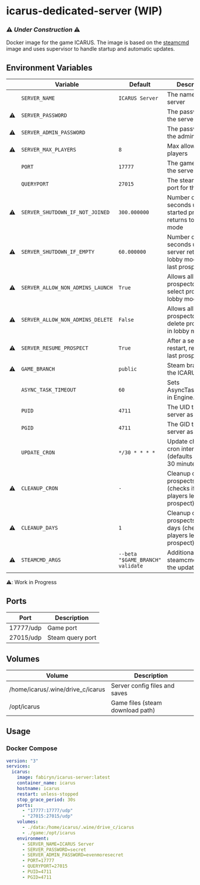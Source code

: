 # icarus-dedicated-server (WIP)

### ⚠️ ***Under Construction*** ⚠️

Docker image for the game ICARUS.
The image is based on the [steamcmd](https://hub.docker.com/r/cm2network/steamcmd/) image and uses supervisor to handle
startup and automatic updates.

## Environment Variables

|    | Variable                         | Default                          | Description                                                                     |
|:--:|----------------------------------|----------------------------------|---------------------------------------------------------------------------------|
|    | `SERVER_NAME`                    | `ICARUS Server`                  | The name of the server                                                          |
| ⚠️ | `SERVER_PASSWORD`                |                                  | The password for the server                                                     |
| ⚠️ | `SERVER_ADMIN_PASSWORD`          |                                  | The password for the admin login                                                |
| ⚠️ | `SERVER_MAX_PLAYERS`             | `8`                              | Max allowed players                                                             |
|    | `PORT`                           | `17777`                          | The game port for the server                                                    |
|    | `QUERYPORT`                      | `27015`                          | The steam query port for the server                                             |
| ⚠️ | `SERVER_SHUTDOWN_IF_NOT_JOINED`  | `300.000000`                     | Number of seconds until started prospect returns to lobby mode                  |
| ⚠️ | `SERVER_SHUTDOWN_IF_EMPTY`       | `60.000000`                      | Number of seconds until server returns to lobby mode after last prospector left |
| ⚠️ | `SERVER_ALLOW_NON_ADMINS_LAUNCH` | `True`                           | Allows all prospectors to select prospect in lobby mode                         |
| ⚠️ | `SERVER_ALLOW_NON_ADMINS_DELETE` | `False`                          | Allows all prospectors to delete prospects in lobby mode                        |
| ⚠️ | `SERVER_RESUME_PROSPECT`         | `True`                           | After a server restart, resume last prospect                                    |
| ⚠️ | `GAME_BRANCH`                    | `public`                         | Steam branch of the ICARUS server                                               |
|    | `ASYNC_TASK_TIMEOUT`             | `60`                             | Sets AsyncTaskTimeout in Engine.ini                                             |
|    | `PUID`                           | `4711`                           | The UID to run server as                                                        |
|    | `PGID`                           | `4711`                           | The GID to run server as                                                        |
|    | `UPDATE_CRON`                    | `*/30 * * * *`                   | Update check cron interval (defaults to every 30 minutes)                       |
| ⚠️ | `CLEANUP_CRON`                   | `-`                              | Cleanup old prospects cron (checks if all players left the prospect)            |
| ⚠️ | `CLEANUP_DAYS`                   | `1`                              | Cleanup older prospects than x days (checks if all players left the prospect)   |
| ⚠️ | `STEAMCMD_ARGS`                  | `--beta "$GAME_BRANCH" validate` | Additional steamcmd args for the updater                                        |

⚠️: Work in Progress

## Ports

| Port      | Description      |
|-----------|------------------|
| 17777/udp | Game port        |
| 27015/udp | Steam query port |

## Volumes

| Volume                            | Description                      |
|-----------------------------------|----------------------------------|
| /home/icarus/.wine/drive_c/icarus | Server config files and saves    |
| /opt/icarus                       | Game files (steam download path) |

## Usage

### Docker Compose

```yaml
version: "3"
services:
  icarus:
    image: fabiryn/icarus-server:latest
    container_name: icarus
    hostname: icarus
    restart: unless-stopped
    stop_grace_period: 30s
    ports:
      - "17777:17777/udp"
      - "27015:27015/udp"
    volumes:
      - ./data:/home/icarus/.wine/drive_c/icarus
      - ./game:/opt/icarus
    environment:
      - SERVER_NAME=ICARUS Server
      - SERVER_PASSWORD=secret
      - SERVER_ADMIN_PASSWORD=evenmoresecret
      - PORT=17777
      - QUERYPORT=27015
      - PUID=4711
      - PGID=4711
```
